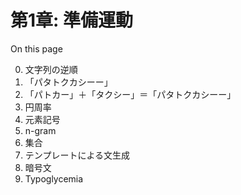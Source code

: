 # 第1章: 準備運動
On this page

00. 文字列の逆順
01. 「パタトクカシーー」
02. 「パトカー」＋「タクシー」＝「パタトクカシーー」
03. 円周率
04. 元素記号
05. n-gram
06. 集合
07. テンプレートによる文生成
08. 暗号文
09. Typoglycemia
